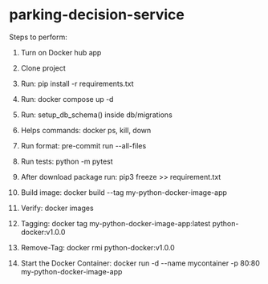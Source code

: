 # parking-decision-service

Steps to perform:

1. Turn on Docker hub app
2. Clone project
3. Run: pip install -r requirements.txt
4. Run: docker compose up -d
5. Run: setup_db_schema() inside db/migrations

6. Helps commands: docker ps, kill, down
7. Run format: pre-commit run --all-files
8. Run tests: python -m pytest

9. After download package run: pip3 freeze >> requirement.txt

10. Build image: docker build --tag my-python-docker-image-app
11. Verify: docker images
12. Tagging: docker tag my-python-docker-image-app:latest python-docker:v1.0.0
13. Remove-Tag: docker rmi python-docker:v1.0.0
14. Start the Docker Container: docker run -d --name mycontainer -p 80:80 my-python-docker-image-app
